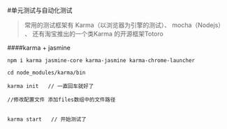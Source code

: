 #单元测试与自动化测试

> 常用的测试框架有 Karma（以浏览器为引擎的测试）、 mocha（Nodejs） 、 还有淘宝推出的一个类Karma 的开源框架Totoro 

####karma + jasmine

```
npm i karma jasmine-core karma-jasmine karma-chrome-launcher

cd node_modules/karma/bin

karma init   // 一直回车就好了

//修改配置文件 添加files数组中的文件路径


karma start   // 开始测试了

```


